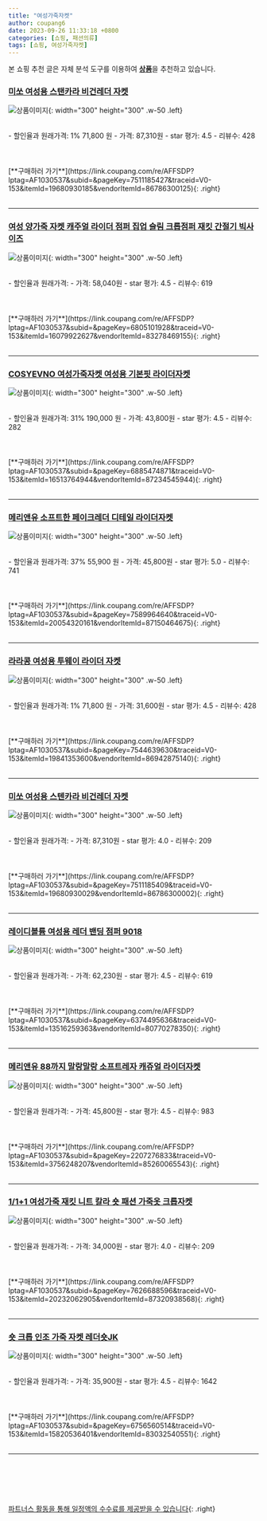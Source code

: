```yaml
---
title: "여성가죽자켓"
author: coupang6
date: 2023-09-26 11:33:18 +0800
categories: [쇼핑, 패션의류]
tags: [쇼핑, 여성가죽자켓]
---
```


본 쇼핑 추천 글은 자체 분석 도구를 이용하여 [**상품**](https://link.coupang.com/a/bao1ui)을 추천하고 있습니다.

### [미쏘 여성용 스탠카라 비건레더 자켓](https://link.coupang.com/re/AFFSDP?lptag=AF1030537&subid=&pageKey=7511185427&traceid=V0-153&itemId=19680930185&vendorItemId=86786300125)

![상품이미지](https://thumbnail10.coupangcdn.com/thumbnails/remote/230x230ex/image/rs_quotation_api/639einay/b4aac4021df847929d7a5846d77106dd.jpg){: width="300" height="300" .w-50 .left}


<br>
- 할인율과 원래가격: 1%  71,800   원
- 가격: 87,310원
- star 평가: 4.5
- 리뷰수: 428
<br>
<br>
<br>
<br>
[**구매하러 가기**](https://link.coupang.com/re/AFFSDP?lptag=AF1030537&subid=&pageKey=7511185427&traceid=V0-153&itemId=19680930185&vendorItemId=86786300125){: .right}
<br>
<br>

---

### [여성 양가죽 자켓 캐주얼 라이더 점퍼 집업 슬림 크롭점퍼 재킷 간절기 빅사이즈](https://link.coupang.com/re/AFFSDP?lptag=AF1030537&subid=&pageKey=6805101928&traceid=V0-153&itemId=16079922627&vendorItemId=83278469155)

![상품이미지](https://thumbnail7.coupangcdn.com/thumbnails/remote/230x230ex/image/vendor_inventory/edb2/43b0b858c5a7aa282f08c0424b8b1d9709d3eee81b37afab1ace750ec5d0.jpg){: width="300" height="300" .w-50 .left}


<br>
- 할인율과 원래가격: 
- 가격: 58,040원
- star 평가: 4.5
- 리뷰수: 619
<br>
<br>
<br>
<br>
[**구매하러 가기**](https://link.coupang.com/re/AFFSDP?lptag=AF1030537&subid=&pageKey=6805101928&traceid=V0-153&itemId=16079922627&vendorItemId=83278469155){: .right}
<br>
<br>

---

### [COSYEVNO 여성가죽자켓 여성용 기본핏 라이더자켓](https://link.coupang.com/re/AFFSDP?lptag=AF1030537&subid=&pageKey=6885474871&traceid=V0-153&itemId=16513764944&vendorItemId=87234545944)

![상품이미지](https://thumbnail7.coupangcdn.com/thumbnails/remote/230x230ex/image/vendor_inventory/73a3/9a4d6b60e4b97b65035bb88bcc5495361eb12e1ed690cbb9645f359445f4.png){: width="300" height="300" .w-50 .left}


<br>
- 할인율과 원래가격: 31%  190,000   원
- 가격: 43,800원
- star 평가: 4.5
- 리뷰수: 282
<br>
<br>
<br>
<br>
[**구매하러 가기**](https://link.coupang.com/re/AFFSDP?lptag=AF1030537&subid=&pageKey=6885474871&traceid=V0-153&itemId=16513764944&vendorItemId=87234545944){: .right}
<br>
<br>

---

### [메리앤유 소프트한 페이크레더 디테일 라이더자켓](https://link.coupang.com/re/AFFSDP?lptag=AF1030537&subid=&pageKey=7589964640&traceid=V0-153&itemId=20054320161&vendorItemId=87150464675)

![상품이미지](https://thumbnail7.coupangcdn.com/thumbnails/remote/230x230ex/image/vendor_inventory/9001/265098dce68ddc0c1401e143264b934dbe5409aab2189c514314b1ec3f18.jpg){: width="300" height="300" .w-50 .left}


<br>
- 할인율과 원래가격: 37%  55,900   원
- 가격: 45,800원
- star 평가: 5.0
- 리뷰수: 741
<br>
<br>
<br>
<br>
[**구매하러 가기**](https://link.coupang.com/re/AFFSDP?lptag=AF1030537&subid=&pageKey=7589964640&traceid=V0-153&itemId=20054320161&vendorItemId=87150464675){: .right}
<br>
<br>

---

### [라라콩 여성용 투웨이 라이더 자켓](https://link.coupang.com/re/AFFSDP?lptag=AF1030537&subid=&pageKey=7544639630&traceid=V0-153&itemId=19841353600&vendorItemId=86942875140)

![상품이미지](https://thumbnail8.coupangcdn.com/thumbnails/remote/230x230ex/image/vendor_inventory/84a3/ffbf7d2407718fed4c3be4360c51a63d6c6264f5cbb851c395afd20a1f4e.JPG){: width="300" height="300" .w-50 .left}


<br>
- 할인율과 원래가격: 1%  71,800   원
- 가격: 31,600원
- star 평가: 4.5
- 리뷰수: 428
<br>
<br>
<br>
<br>
[**구매하러 가기**](https://link.coupang.com/re/AFFSDP?lptag=AF1030537&subid=&pageKey=7544639630&traceid=V0-153&itemId=19841353600&vendorItemId=86942875140){: .right}
<br>
<br>

---

### [미쏘 여성용 스텐카라 비건레더 자켓](https://link.coupang.com/re/AFFSDP?lptag=AF1030537&subid=&pageKey=7511185409&traceid=V0-153&itemId=19680930029&vendorItemId=86786300002)

![상품이미지](https://thumbnail9.coupangcdn.com/thumbnails/remote/230x230ex/image/rs_quotation_api/utlqnhsd/3d4aa57919364dfd9d55854e058b75bc.jpg){: width="300" height="300" .w-50 .left}


<br>
- 할인율과 원래가격: 
- 가격: 87,310원
- star 평가: 4.0
- 리뷰수: 209
<br>
<br>
<br>
<br>
[**구매하러 가기**](https://link.coupang.com/re/AFFSDP?lptag=AF1030537&subid=&pageKey=7511185409&traceid=V0-153&itemId=19680930029&vendorItemId=86786300002){: .right}
<br>
<br>

---

### [레이디볼륨 여성용 레더 밴딩 점퍼 9018](https://link.coupang.com/re/AFFSDP?lptag=AF1030537&subid=&pageKey=6374495636&traceid=V0-153&itemId=13516259363&vendorItemId=80770278350)

![상품이미지](https://thumbnail7.coupangcdn.com/thumbnails/remote/230x230ex/image/rs_quotation_api/y86aey1c/b86d0c6abb764203af6c0f45f1c37890.jpg){: width="300" height="300" .w-50 .left}


<br>
- 할인율과 원래가격: 
- 가격: 62,230원
- star 평가: 4.5
- 리뷰수: 619
<br>
<br>
<br>
<br>
[**구매하러 가기**](https://link.coupang.com/re/AFFSDP?lptag=AF1030537&subid=&pageKey=6374495636&traceid=V0-153&itemId=13516259363&vendorItemId=80770278350){: .right}
<br>
<br>

---

### [메리앤유 88까지 말랑말랑 소프트레자 캐쥬얼 라이더자켓](https://link.coupang.com/re/AFFSDP?lptag=AF1030537&subid=&pageKey=2207276833&traceid=V0-153&itemId=3756248207&vendorItemId=85260065543)

![상품이미지](https://thumbnail8.coupangcdn.com/thumbnails/remote/230x230ex/image/vendor_inventory/ea27/a27d369eb9572bac0f8d7c7cc65886561fbb68509822bb699ecd05101ff3.jpg){: width="300" height="300" .w-50 .left}


<br>
- 할인율과 원래가격: 
- 가격: 45,800원
- star 평가: 4.5
- 리뷰수: 983
<br>
<br>
<br>
<br>
[**구매하러 가기**](https://link.coupang.com/re/AFFSDP?lptag=AF1030537&subid=&pageKey=2207276833&traceid=V0-153&itemId=3756248207&vendorItemId=85260065543){: .right}
<br>
<br>

---

### [1/1+1 여성가죽 재킷 니트 칼라 숏 패션 가죽옷 크롭자켓](https://link.coupang.com/re/AFFSDP?lptag=AF1030537&subid=&pageKey=7626688596&traceid=V0-153&itemId=20232062905&vendorItemId=87320938568)

![상품이미지](https://thumbnail9.coupangcdn.com/thumbnails/remote/230x230ex/image/vendor_inventory/15cd/8395b99eec6ea6f7c7bee583c37566ff6521cec61cf82bdc8dcfe55c8e8f.png){: width="300" height="300" .w-50 .left}


<br>
- 할인율과 원래가격: 
- 가격: 34,000원
- star 평가: 4.0
- 리뷰수: 209
<br>
<br>
<br>
<br>
[**구매하러 가기**](https://link.coupang.com/re/AFFSDP?lptag=AF1030537&subid=&pageKey=7626688596&traceid=V0-153&itemId=20232062905&vendorItemId=87320938568){: .right}
<br>
<br>

---

### [숏 크롭 인조 가죽 자켓 레더숏JK](https://link.coupang.com/re/AFFSDP?lptag=AF1030537&subid=&pageKey=6756560514&traceid=V0-153&itemId=15820536401&vendorItemId=83032540551)

![상품이미지](https://thumbnail9.coupangcdn.com/thumbnails/remote/230x230ex/image/vendor_inventory/0ae1/b8c9efe5439efe1ebc30716dda1d2af1319dff4daad68f5dcf2a2b5f43ce.jpg){: width="300" height="300" .w-50 .left}


<br>
- 할인율과 원래가격: 
- 가격: 35,900원
- star 평가: 4.5
- 리뷰수: 1642
<br>
<br>
<br>
<br>
[**구매하러 가기**](https://link.coupang.com/re/AFFSDP?lptag=AF1030537&subid=&pageKey=6756560514&traceid=V0-153&itemId=15820536401&vendorItemId=83032540551){: .right}
<br>
<br>

---
<br><br><br><br><br> [파트너스 활동을 통해 일정액의 수수료를 제공받을 수 있습니다](https://link.coupang.com/a/bao1ui){: .right}